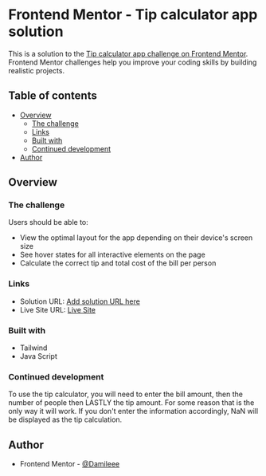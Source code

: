 # Frontend Mentor - Tip calculator app solution

This is a solution to the [Tip calculator app challenge on Frontend Mentor](https://www.frontendmentor.io/challenges/tip-calculator-app-ugJNGbJUX). Frontend Mentor challenges help you improve your coding skills by building realistic projects.

## Table of contents

- [Overview](#overview)
  - [The challenge](#the-challenge)
  - [Links](#links)
  - [Built with](#built-with)
  - [Continued development](#continued-development)
- [Author](#author)


## Overview

### The challenge

Users should be able to:

- View the optimal layout for the app depending on their device's screen size
- See hover states for all interactive elements on the page
- Calculate the correct tip and total cost of the bill per person


### Links

- Solution URL: [Add solution URL here](https://damileee.github.io/Tip-calculator-app/)
- Live Site URL: [Live Site](https://damileee.github.io/Tip-calculator-app/)



### Built with

- Tailwind
- Java Script


### Continued development

To use the tip calculator, you will need to enter the bill amount, then the number of people then LASTLY the tip amount. For some reason that is the only way it will work. If you don't enter the information accordingly, NaN will be displayed as the tip calculation.



## Author

- Frontend Mentor - [@Damileee](https://www.frontendmentor.io/profile/Damileee)

